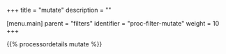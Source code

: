+++
title = "mutate"
description = ""

[menu.main]
parent = "filters"
identifier = "proc-filter-mutate"
weight = 10
+++

{{% processordetails mutate %}}